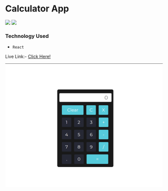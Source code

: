 # Calculator App

![](https://img.shields.io/badge/iNeuron-orange)
![](https://img.shields.io/badge/Hitesh%20Chaoudhry-LCO-g)

### Technology Used
  - ` React `

Live Link:- [Click Here!](https://placement-assignment-amarjeet-kumar-calculator.vercel.app/)

![](./web.png)